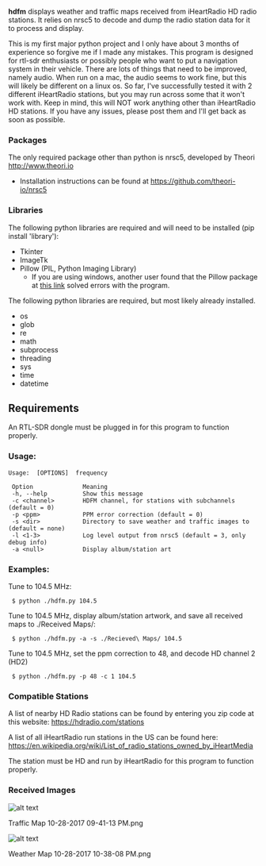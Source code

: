 **hdfm** displays weather and traffic maps received from iHeartRadio HD radio stations. It relies on nrsc5 to decode and dump the radio station data for it to process and display.

This is my first major python project and I only have about 3 months of experience so forgive me if I made any mistakes. This program is designed for rtl-sdr enthusiasts or possibly people who want to put a navigation system in their vehicle. There are lots of things that need to be improved, namely audio. When run on a mac, the audio seems to work fine, but this will likely be different on a linux os. So far, I've successfully tested it with 2 different iHeartRadio stations, but you may run across some that it won't work with. Keep in mind, this will NOT work anything other than iHeartRadio HD stations. If you have any issues, please post them and I'll get back as soon as possible.

### Packages

The only required package other than python is nrsc5, developed by Theori http://www.theori.io

 * Installation instructions can be found at https://github.com/theori-io/nrsc5

### Libraries

The following python libraries are required and will need to be installed (pip install 'library'):

 * Tkinter
 * ImageTk
 * Pillow (PIL, Python Imaging Library)
     * If you are using windows, another user found that the Pillow package at [this link](https://www.lfd.uci.edu/%7Egohlke/pythonlibs/) solved errors with the program.
 
The following python libraries are required, but most likely already installed.

 * os
 * glob
 * re
 * math
 * subprocess
 * threading
 * sys
 * time
 * datetime

## Requirements

An RTL-SDR dongle must be plugged in for this program to function properly.

### Usage:

	Usage:  [OPTIONS]  frequency
	
     Option              Meaning
     -h, --help          Show this message
     -c <channel>        HDFM channel, for stations with subchannels (default = 0)
     -p <ppm>            PPM error correction (default = 0)
     -s <dir>            Directory to save weather and traffic images to (default = none)
     -l <1-3>            Log level output from nrsc5 (default = 3, only debug info)
	 -a <null>           Display album/station art
### Examples:

Tune to 104.5 MHz:

     $ python ./hdfm.py 104.5

Tune to 104.5 MHz, display album/station artwork, and save all received maps to ./Received Maps/:

     $ python ./hdfm.py -a -s ./Recieved\ Maps/ 104.5

Tune to 104.5 MHz, set the ppm correction to 48, and decode HD channel 2 (HD2)

     $ python ./hdfm.py -p 48 -c 1 104.5

### Compatible Stations

A list of nearby HD Radio stations can be found by entering you zip code at this website:
https://hdradio.com/stations

A list of all iHeartRadio run stations in the US can be found here:
https://en.wikipedia.org/wiki/List_of_radio_stations_owned_by_iHeartMedia

The station must be HD and run by iHeartRadio for this program to function properly.

### Received Images
![alt text](https://image.ibb.co/kOnwqR/Traffic_Map_10_28_2017_09_41_13_PM.png)

Traffic Map 10-28-2017 09-41-13 PM.png

![alt text](https://preview.ibb.co/d4jLH6/Weather_Map_10_28_2017_10_38_08_PM.png)

Weather Map 10-28-2017 10-38-08 PM.png
